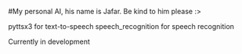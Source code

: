 #My personal AI, his name is Jafar. Be kind to him please :>

pyttsx3 for text-to-speech
speech_recognition for speech recognition

Currently in development